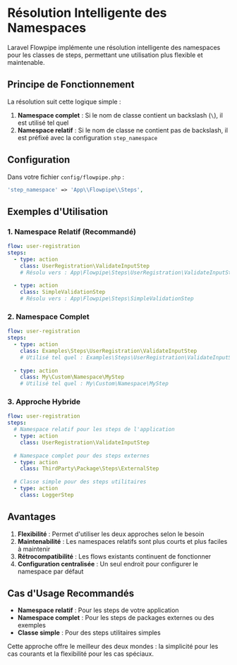 # Résolution Intelligente des Namespaces

Laravel Flowpipe implémente une résolution intelligente des namespaces pour les classes de steps, permettant une utilisation plus flexible et maintenable.

## Principe de Fonctionnement

La résolution suit cette logique simple :

1. **Namespace complet** : Si le nom de classe contient un backslash (`\`), il est utilisé tel quel
2. **Namespace relatif** : Si le nom de classe ne contient pas de backslash, il est préfixé avec la configuration `step_namespace`

## Configuration

Dans votre fichier `config/flowpipe.php` :

```php
'step_namespace' => 'App\\Flowpipe\\Steps',
```

## Exemples d'Utilisation

### 1. Namespace Relatif (Recommandé)

```yaml
flow: user-registration
steps:
  - type: action
    class: UserRegistration\ValidateInputStep
    # Résolu vers : App\Flowpipe\Steps\UserRegistration\ValidateInputStep
    
  - type: action
    class: SimpleValidationStep
    # Résolu vers : App\Flowpipe\Steps\SimpleValidationStep
```

### 2. Namespace Complet

```yaml
flow: user-registration
steps:
  - type: action
    class: Examples\Steps\UserRegistration\ValidateInputStep
    # Utilisé tel quel : Examples\Steps\UserRegistration\ValidateInputStep
    
  - type: action
    class: My\Custom\Namespace\MyStep
    # Utilisé tel quel : My\Custom\Namespace\MyStep
```

### 3. Approche Hybride

```yaml
flow: user-registration
steps:
  # Namespace relatif pour les steps de l'application
  - type: action
    class: UserRegistration\ValidateInputStep
    
  # Namespace complet pour des steps externes
  - type: action
    class: ThirdParty\Package\Steps\ExternalStep
    
  # Classe simple pour des steps utilitaires
  - type: action
    class: LoggerStep
```

## Avantages

1. **Flexibilité** : Permet d'utiliser les deux approches selon le besoin
2. **Maintenabilité** : Les namespaces relatifs sont plus courts et plus faciles à maintenir
3. **Rétrocompatibilité** : Les flows existants continuent de fonctionner
4. **Configuration centralisée** : Un seul endroit pour configurer le namespace par défaut

## Cas d'Usage Recommandés

- **Namespace relatif** : Pour les steps de votre application
- **Namespace complet** : Pour les steps de packages externes ou des exemples
- **Classe simple** : Pour des steps utilitaires simples

Cette approche offre le meilleur des deux mondes : la simplicité pour les cas courants et la flexibilité pour les cas spéciaux.
